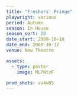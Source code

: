 ```yaml
---
title: "Freshers' Fringe"
playwright: various
period: Autumn
season: In House
season_sort: 20
date_start: 2009-10-16
date_end: 2009-10-17
venue: New Theatre

assets:
  - type: poster
    image: MLPNtzF

prod_shots: vv4w85
---
```

